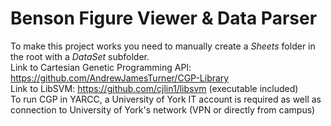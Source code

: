 # Benson Figure Viewer & Data Parser
To make this project works you need to manually create a *Sheets* folder in the root with a *DataSet* subfolder.  
Link to Cartesian Genetic Programming API: https://github.com/AndrewJamesTurner/CGP-Library  
Link to LibSVM: https://github.com/cjlin1/libsvm (executable included)  
To run CGP in YARCC, a University of York IT account is required as well as connection to University of York's network (VPN or directly from campus)

